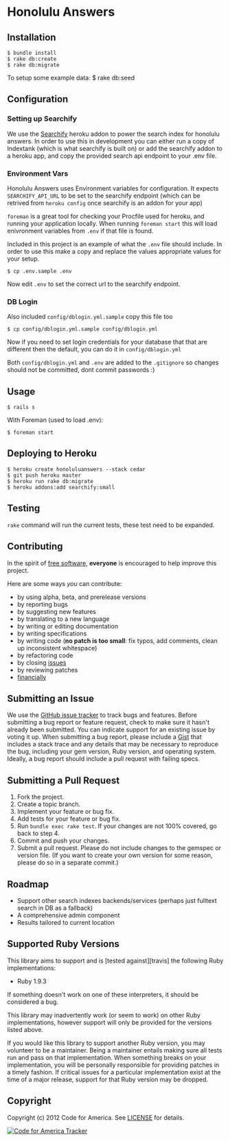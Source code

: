# Honolulu Answers

## Installation

    $ bundle install
    $ rake db:create
    $ rake db:migrate

To setup some example data:
    $ rake db:seed  

## Configuration

### Setting up Searchify

We use the [Searchify](https://addons.heroku.com/searchify) heroku addon to power the search index for honolulu answers. In order to use this in development you can either run a copy of Indextank (which is what searchify is built on) or add the searchify addon to a heroku app, and copy the provided search api endpoint to your .env file.


### Environment Vars

Honolulu Answers uses Environment variables for configuration. It expects `SEARCHIFY_API_URL` to be set to the searchify endpoint (which can be retrived from `heroku config` once searchify is an addon for your app)

`foreman` is a great tool for checking your Procfile used for heroku, and running your application locally. When running `foreman start` this will load enivronment variables from `.env` if that file is found.  

Included in this project is an example of what the `.env` file should include. In order to use this make a copy and replace the values appropriate values for your setup.

    $ cp .env.sample .env

Now edit `.env` to set the correct url to the searchify endpoint.

### DB Login

Also included `config/dblogin.yml.sample` copy this file too

    $ cp config/dblogin.yml.sample config/dblogin.yml

Now if you need to set login credentials for your database that that are different then the default, you can do it in `config/dblogin.yml`

Both `config/dblogin.yml` and `.env` are added to the `.gitignore` so changes should not be committed, dont commit passwords :)


## Usage
    
    $ rails s

With Foreman (used to load .env):
    
    $ foreman start

## Deploying to Heroku
    
    $ heroku create honoluluanswers --stack cedar
    $ git push heroku master
    $ heroku run rake db:migrate
    $ heroku addons:add searchify:small

## Testing

`rake` command will run the current tests, these test need to be expanded.

## Contributing
In the spirit of [free software][free-sw], **everyone** is encouraged to help
improve this project.

[free-sw]: http://www.fsf.org/licensing/essays/free-sw.html

Here are some ways *you* can contribute:

* by using alpha, beta, and prerelease versions
* by reporting bugs
* by suggesting new features
* by translating to a new language
* by writing or editing documentation
* by writing specifications
* by writing code (**no patch is too small**: fix typos, add comments, clean up
  inconsistent whitespace)
* by refactoring code
* by closing [issues][]
* by reviewing patches
* [financially][]

[issues]: https://github.com/codeforamerica/honolulu_answers/issues
[financially]: https://secure.codeforamerica.org/page/contribute

## Submitting an Issue
We use the [GitHub issue tracker][issues] to track bugs and features. Before
submitting a bug report or feature request, check to make sure it hasn't
already been submitted. You can indicate support for an existing issue by
voting it up. When submitting a bug report, please include a [Gist][] that
includes a stack trace and any details that may be necessary to reproduce the
bug, including your gem version, Ruby version, and operating system. Ideally, a
bug report should include a pull request with failing specs.

[gist]: https://gist.github.com/

## Submitting a Pull Request
1. Fork the project.
2. Create a topic branch.
3. Implement your feature or bug fix.
4. Add tests for your feature or bug fix.
5. Run `bundle exec rake test`. If your changes are not 100% covered, go back
   to step 4.
6. Commit and push your changes.
7. Submit a pull request. Please do not include changes to the gemspec or
   version file. (If you want to create your own version for some reason,
   please do so in a separate commit.)

## Roadmap
* Support other search indexes backends/services (perhaps just fulltext search in DB as a fallback)
* A comprehensive admin component
* Results tailored to current location

## Supported Ruby Versions
This library aims to support and is [tested against][travis] the following Ruby
implementations:

 * Ruby 1.9.3

If something doesn't work on one of these interpreters, it should be considered
a bug.

This library may inadvertently work (or seem to work) on other Ruby
implementations, however support will only be provided for the versions listed
above.

If you would like this library to support another Ruby version, you may
volunteer to be a maintainer. Being a maintainer entails making sure all tests
run and pass on that implementation. When something breaks on your
implementation, you will be personally responsible for providing patches in a
timely fashion. If critical issues for a particular implementation exist at the
time of a major release, support for that Ruby version may be dropped.

## Copyright
Copyright (c) 2012 Code for America. See [LICENSE][] for details.

[license]: https://github.com/codeforamerica/cfa_template/blob/master/LICENSE.mkd

[![Code for America Tracker](http://stats.codeforamerica.org/codeforamerica/honolulu_answers.png)][tracker]

[tracker]: http://stats.codeforamerica.org/projects/honolulu_answers

